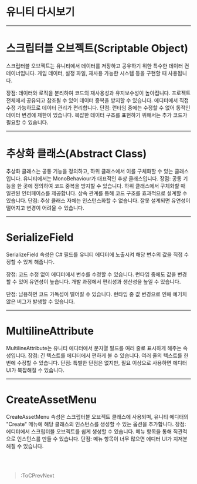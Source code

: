 # 유니티 다시보기

<hr>

# 스크립터블 오브젝트(Scriptable Object)

스크립터블 오브젝트는 유니티에서 데이터를 저장하고 공유하기 위한 특수한 데이터 컨테이너입니다. 게임 데이터, 설정 파일, 재사용 가능한 시스템 등을 구현할 때 사용됩니다.

장점:
데이터와 로직을 분리하여 코드의 재사용성과 유지보수성이 높아집니다.
프로젝트 전체에서 공유되고 참조될 수 있어 데이터 중복을 방지할 수 있습니다.
에디터에서 직접 수정 가능하므로 데이터 관리가 편리합니다.
단점:
런타임 중에는 수정할 수 없어 동적인 데이터 변경에 제한이 있습니다.
복잡한 데이터 구조를 표현하기 위해서는 추가 코드가 필요할 수 있습니다.
<hr>

# 추상화 클래스(Abstract Class)

추상화 클래스는 공통 기능을 정의하고, 하위 클래스에서 이를 구체화할 수 있는 클래스입니다. 유니티에서는 MonoBehaviour가 대표적인 추상 클래스입니다.
장점:
공통 기능을 한 곳에 정의하여 코드 중복을 방지할 수 있습니다.
하위 클래스에서 구체화할 때 일관된 인터페이스를 제공합니다.
상속 관계를 통해 코드 구조를 효과적으로 설계할 수 있습니다.
단점:
추상 클래스 자체는 인스턴스화할 수 없습니다.
잘못 설계되면 유연성이 떨어지고 변경이 어려울 수 있습니다.

<hr>

# SerializeField

SerializeField 속성은 C# 필드를 유니티 에디터에 노출시켜 해당 변수의 값을 직접 수정할 수 있게 해줍니다.

장점:
코드 수정 없이 에디터에서 변수를 수정할 수 있습니다.
런타임 중에도 값을 변경할 수 있어 유연성이 높습니다.
개발 과정에서 편리성과 생산성을 높일 수 있습니다.

단점:
남용하면 코드 가독성이 떨어질 수 있습니다.
런타임 중 값 변경으로 인해 예기치 않은 버그가 발생할 수 있습니다.

<hr>

# MultilineAttribute

MultilineAttribute는 유니티 에디터에서 문자열 필드를 여러 줄로 표시하게 해주는 속성입니다.
장점:
긴 텍스트를 에디터에서 편하게 볼 수 있습니다.
여러 줄의 텍스트를 한 번에 수정할 수 있습니다.
단점:
특별한 단점은 없지만, 필요 이상으로 사용하면 에디터 UI가 복잡해질 수 있습니다.

<hr>

# CreateAssetMenu

CreateAssetMenu 속성은 스크립터블 오브젝트 클래스에 사용되며, 유니티 에디터의 "Create" 메뉴에 해당 클래스의 인스턴스를 생성할 수 있는 옵션을 추가합니다.
장점:
에디터에서 스크립터블 오브젝트를 쉽게 생성할 수 있습니다.
메뉴 항목을 통해 직관적으로 인스턴스를 만들 수 있습니다.
단점:
메뉴 항목이 너무 많으면 에디터 UI가 지저분해질 수 있습니다.


<br>

<br>


> :ToCPrevNext